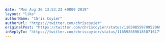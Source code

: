 ```yaml
---
date: "Mon Aug 26 13:53:23 +0000 2019"
layout: "like"
authorName: "Chris Coyier"
authorUrl: "https://twitter.com/chriscoyier"
originalPost: "https://twitter.com/chriscoyier/status/1165985597095206912"
inReplyTo: "https://twitter.com/chriscoyier/status/1165985596185071617"
---
```

